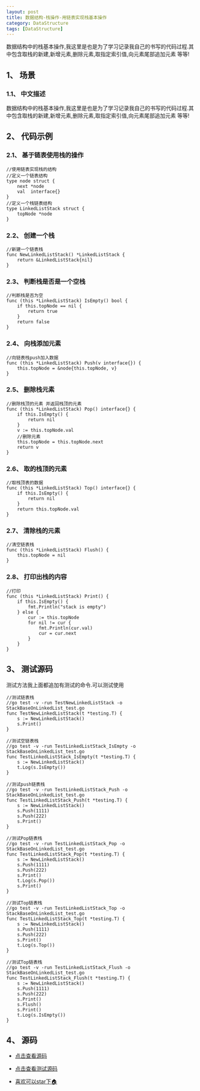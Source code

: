 ```yaml
---
layout: post
title: 数据结构-栈操作-用链表实现栈基本操作
category: DataStructure
tags: [DataStructure]
---
```

数据结构中的栈基本操作,我这里是也是为了学习记录我自己的书写的代码过程.其中包含取栈的新建,新增元素,删除元素,取指定索引值,向元素尾部追加元素 等等!

## 1、 场景 

### 1.1、 中文描述

数据结构中的栈基本操作,我这里是也是为了学习记录我自己的书写的代码过程.其中包含取栈的新建,新增元素,删除元素,取指定索引值,向元素尾部追加元素 等等!

## 2、 代码示例

### 2.1、 基于链表使用栈的操作

```golang
//使用链表实现栈的结构
//定义一个链表结构
type node struct {
	next *node
	val  interface{}
}
//定义一个栈链表结构
type LinkedListStack struct {
	topNode *node
}
```
### 2.2、 创建一个栈

```golang
//新建一个链表栈
func NewLinkedListStack() *LinkedListStack {
	return &LinkedListStack{nil}
}
```

### 2.3、 判断栈是否是一个空栈

```golang
//判断栈是否为空
func (this *LinkedListStack) IsEmpty() bool {
	if this.topNode == nil {
		return true
	}
	return false
}
```

### 2.4、 向栈添加元素

```golang
//向链表栈push加入数据
func (this *LinkedListStack) Push(v interface{}) {
	this.topNode = &node{this.topNode, v}
}
```

### 2.5、 删除栈元素

```golang
//删除栈顶的元素 并返回栈顶的元素
func (this *LinkedListStack) Pop() interface{} {
	if this.IsEmpty() {
		return nil
	}
	v := this.topNode.val
	//删除元素
	this.topNode = this.topNode.next
	return v
}
```

### 2.6、 取的栈顶的元素

```golang
//取栈顶表的数据
func (this *LinkedListStack) Top() interface{} {
	if this.IsEmpty() {
		return nil
	}
	return this.topNode.val
}
```

### 2.7、 清除栈的元素

```golang
//清空链表栈
func (this *LinkedListStack) Flush() {
	this.topNode = nil
}
```

### 2.8、 打印出栈的内容

```golang
//打印
func (this *LinkedListStack) Print() {
	if this.IsEmpty() {
		fmt.Println("stack is empty")
	} else {
		cur := this.topNode
		for nil != cur {
			fmt.Println(cur.val)
			cur = cur.next
		}
	}
}
```

## 3、 测试源码

测试方法我上面都追加有测试的命令.可以测试使用

```golang
//测试链表栈
//go test -v -run TestNewLinkedListStack -o StackBaseOnLinkedList_test.go
func TestNewLinkedListStack(t *testing.T) {
	s := NewLinkedListStack()
	s.Print()
}

//测试空链表栈
//go test -v -run TestLinkedListStack_IsEmpty -o StackBaseOnLinkedList_test.go
func TestLinkedListStack_IsEmpty(t *testing.T) {
	s := NewLinkedListStack()
	t.Log(s.IsEmpty())
}

//测试push链表栈
//go test -v -run TestLinkedListStack_Push -o StackBaseOnLinkedList_test.go
func TestLinkedListStack_Push(t *testing.T) {
	s := NewLinkedListStack()
	s.Push(1111)
	s.Push(222)
	s.Print()
}

//测试Pop链表栈
//go test -v -run TestLinkedListStack_Pop -o StackBaseOnLinkedList_test.go
func TestLinkedListStack_Pop(t *testing.T) {
	s := NewLinkedListStack()
	s.Push(1111)
	s.Push(222)
	s.Print()
	t.Log(s.Pop())
	s.Print()
}

//测试Top链表栈
//go test -v -run TestLinkedListStack_Top -o StackBaseOnLinkedList_test.go
func TestLinkedListStack_Top(t *testing.T) {
	s := NewLinkedListStack()
	s.Push(1111)
	s.Push(222)
	s.Print()
	t.Log(s.Top())
}

//测试Top链表栈
//go test -v -run TestLinkedListStack_Flush -o StackBaseOnLinkedList_test.go
func TestLinkedListStack_Flush(t *testing.T) {
	s := NewLinkedListStack()
	s.Push(1111)
	s.Push(222)
	s.Print()
	s.Flush()
	s.Print()
	t.Log(s.IsEmpty())
}
```


## 4、 源码

* [点击查看源码](https://github.com/selfjt/algorithm/blob/master/golang/stack/StackBaseOnLinkedList.go "基本栈")

* [点击查看测试源码](https://github.com/selfjt/algorithm/blob/master/golang/stack/StackBaseOnLinkedList_test.go "基本栈test")

* [喜欢可以star下🏠](https://github.com/selfjt/algorithm "star")
